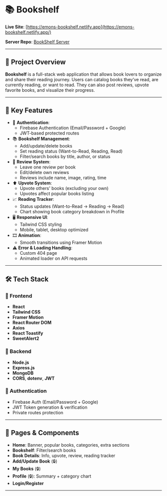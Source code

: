 # 📚 Bookshelf

**Live Site**: [https://emons-bookshelf.netlify.app](https://emons-bookshelf.netlify.app/)


**Server Repo**: [BookShelf Server](https://github.com/K-emon22/BookShelf-Server.git)

---

## 📘 Project Overview

**Bookshelf** is a full-stack web application that allows book lovers to organize and share their reading journey. Users can catalog books they’ve read, are currently reading, or want to read. They can also post reviews, upvote favorite books, and visualize their progress.

---

## 🚀 Key Features

- 🔐 **Authentication**:
  - Firebase Authentication (Email/Password + Google) 
  - JWT-based protected routes
- 📚 **Bookshelf Management**:
  - Add/update/delete books
  - Set reading status (Want-to-Read, Reading, Read)
  - Filter/search books by title, author, or status
- 💬 **Review System**:
  - Leave one review per book
  - Edit/delete own reviews
  - Reviews include name, image, rating, time
- ⬆️ **Upvote System**:
  - Upvote others' books (excluding your own)
  - Upvotes affect popular books listing
- 📈 **Reading Tracker**:
  - Status updates (Want-to-Read → Reading → Read)
  - Chart showing book category breakdown in Profile
- 🖥️ **Responsive UI**:
  - Tailwind CSS styling
  - Mobile, tablet, desktop optimized
- 🎞️ **Animation**:
  - Smooth transitions using Framer Motion
- ⚠️ **Error & Loading Handling**:
  - Custom 404 page
  - Animated loader on API requests

---

## 🛠️ Tech Stack

### 🔧 Frontend

- **React**
- **Tailwind CSS**
- **Framer Motion**
- **React Router DOM**
- **Axios**
- **React Toastify**
- **SweetAlert2**

### 🔧 Backend

- **Node.js**
- **Express.js**
- **MongoDB**
- **CORS**, **dotenv**, **JWT**

### 🔐 Authentication

- Firebase Auth (Email/Password + Google)
- JWT Token generation & verification
- Private routes protection

---

## 🔄 Pages & Components

- **Home**: Banner, popular books, categories, extra sections
- **Bookshelf**: Filter/search books
- **Book Details**: Info, upvote, review, reading tracker
- **Add/Update Book** (🔒)
- **My Books** (🔒)
- **Profile** (🔒): Summary + category chart
- **Login/Register**

---
